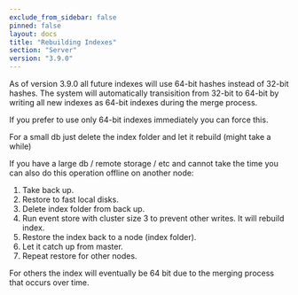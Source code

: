 ```yaml
---
exclude_from_sidebar: false
pinned: false
layout: docs
title: "Rebuilding Indexes"
section: "Server"
version: "3.9.0"
---
```


As of version 3.9.0 all future indexes will use 64-bit hashes instead of 32-bit hashes. The system will automatically transisition from 32-bit to 64-bit by writing all new indexes as 64-bit indexes during the merge process.

If you prefer to use only 64-bit indexes immediately you can force this.

For a small db just delete the index folder and let it rebuild (might
take a while)

If you have a large db / remote storage / etc and cannot take the time
you can also do this operation offline on another node:

1. Take back up.
2. Restore to fast local disks.
3. Delete index folder from back up.
4. Run event store with cluster size 3 to prevent other writes. It will rebuild index.
5. Restore the index back to a node (index folder).
6. Let it catch up from master.
7. Repeat restore for other nodes.

For others the index will eventually be 64 bit due to the merging
process that occurs over time.
